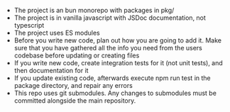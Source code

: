 - The project is an bun monorepo with packages in pkg/
- The project is in vanilla javascript with JSDoc documentation, not typescript
- The project uses ES modules
- Before you write new code, plan out how you are going to add it. Make sure that you have gathered all the info you need from the users codebase before updating or creating files
- If you write new code, create integration tests for it (not unit tests), and then documentation for it
- If you update existing code, afterwards execute npm run test in the package directory, and repair any errors
- This repo uses git submodules. Any changes to submodules must be committed alongside the main repository.
